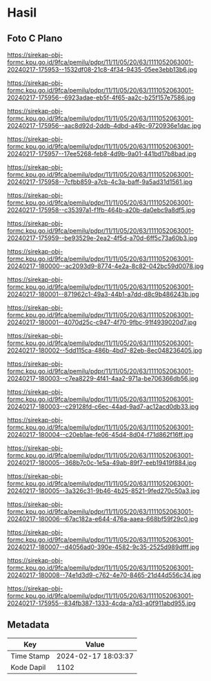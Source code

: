 # Hasil

## Foto C Plano

https://sirekap-obj-formc.kpu.go.id/9fca/pemilu/pdpr/11/11/05/20/63/1111052063001-20240217-175953--1532df08-21c8-4f34-9435-05ee3ebb13b6.jpg

https://sirekap-obj-formc.kpu.go.id/9fca/pemilu/pdpr/11/11/05/20/63/1111052063001-20240217-175956--6923adae-eb5f-4f65-aa2c-b25f157e7586.jpg

https://sirekap-obj-formc.kpu.go.id/9fca/pemilu/pdpr/11/11/05/20/63/1111052063001-20240217-175956--aac8d92d-2ddb-4dbd-a49c-9720936e1dac.jpg

https://sirekap-obj-formc.kpu.go.id/9fca/pemilu/pdpr/11/11/05/20/63/1111052063001-20240217-175957--17ee5268-feb8-4d9b-9a01-441bd17b8bad.jpg

https://sirekap-obj-formc.kpu.go.id/9fca/pemilu/pdpr/11/11/05/20/63/1111052063001-20240217-175958--7cfbb859-a7cb-4c3a-baff-9a5ad31d1561.jpg

https://sirekap-obj-formc.kpu.go.id/9fca/pemilu/pdpr/11/11/05/20/63/1111052063001-20240217-175958--c35397a1-f1fb-464b-a20b-da0ebc9a8df5.jpg

https://sirekap-obj-formc.kpu.go.id/9fca/pemilu/pdpr/11/11/05/20/63/1111052063001-20240217-175959--be93529e-2ea2-4f5d-a70d-6ff5c73a60b3.jpg

https://sirekap-obj-formc.kpu.go.id/9fca/pemilu/pdpr/11/11/05/20/63/1111052063001-20240217-180000--ac2093d9-8774-4e2a-8c82-042bc59d0078.jpg

https://sirekap-obj-formc.kpu.go.id/9fca/pemilu/pdpr/11/11/05/20/63/1111052063001-20240217-180001--871962c1-49a3-44b1-a7dd-d8c9b486243b.jpg

https://sirekap-obj-formc.kpu.go.id/9fca/pemilu/pdpr/11/11/05/20/63/1111052063001-20240217-180001--4070d25c-c947-4f70-9fbc-91f4939020d7.jpg

https://sirekap-obj-formc.kpu.go.id/9fca/pemilu/pdpr/11/11/05/20/63/1111052063001-20240217-180002--5dd115ca-486b-4bd7-82eb-8ec048236405.jpg

https://sirekap-obj-formc.kpu.go.id/9fca/pemilu/pdpr/11/11/05/20/63/1111052063001-20240217-180003--c7ea8229-4f41-4aa2-971a-be706366db56.jpg

https://sirekap-obj-formc.kpu.go.id/9fca/pemilu/pdpr/11/11/05/20/63/1111052063001-20240217-180003--c29128fd-c6ec-44ad-9ad7-ac12acd0db33.jpg

https://sirekap-obj-formc.kpu.go.id/9fca/pemilu/pdpr/11/11/05/20/63/1111052063001-20240217-180004--c20eb1ae-fe06-45d4-8d04-f71d862f16ff.jpg

https://sirekap-obj-formc.kpu.go.id/9fca/pemilu/pdpr/11/11/05/20/63/1111052063001-20240217-180005--368b7c0c-1e5a-49ab-89f7-eeb19419f884.jpg

https://sirekap-obj-formc.kpu.go.id/9fca/pemilu/pdpr/11/11/05/20/63/1111052063001-20240217-180005--3a326c31-9b46-4b25-8521-9fed270c50a3.jpg

https://sirekap-obj-formc.kpu.go.id/9fca/pemilu/pdpr/11/11/05/20/63/1111052063001-20240217-180006--67ac182a-e644-476a-aaea-668bf59f29c0.jpg

https://sirekap-obj-formc.kpu.go.id/9fca/pemilu/pdpr/11/11/05/20/63/1111052063001-20240217-180007--d4056ad0-390e-4582-9c35-2525d989dfff.jpg

https://sirekap-obj-formc.kpu.go.id/9fca/pemilu/pdpr/11/11/05/20/63/1111052063001-20240217-180008--74e1d3d9-c762-4e70-8465-21d44d556c34.jpg

https://sirekap-obj-formc.kpu.go.id/9fca/pemilu/pdpr/11/11/05/20/63/1111052063001-20240217-175955--834fb387-1333-4cda-a7d3-a0f911abd955.jpg


## Metadata

| Key        | Value               |
| ---------- | ------------------- |
| Time Stamp | 2024-02-17 18:03:37 |
| Kode Dapil | 1102                |



